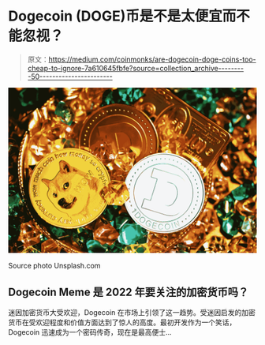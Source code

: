 # Dogecoin (DOGE)币是不是太便宜而不能忽视？

> 原文：<https://medium.com/coinmonks/are-dogecoin-doge-coins-too-cheap-to-ignore-7a610645fbfe?source=collection_archive---------50----------------------->

![](img/127e1ce48f1d1aa3ad605eb9238b570b.png)

Source photo Unsplash.com

## Dogecoin Meme 是 2022 年要关注的加密货币吗？

迷因加密货币大受欢迎，Dogecoin 在市场上引领了这一趋势。受迷因启发的加密货币在受欢迎程度和价值方面达到了惊人的高度。最初开发作为一个笑话，Dogecoin 迅速成为一个密码传奇，现在是最高便士…